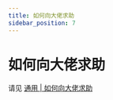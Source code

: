 ```yaml
---
title: 如何向大佬求助
sidebar_position: 7
---
```


# 如何向大佬求助

请见 [通用 | 如何向大佬求助](https://yizhan.wiki/NitWikit/start/ask-for-help)
